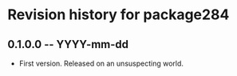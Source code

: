 # Revision history for package284

## 0.1.0.0 -- YYYY-mm-dd

* First version. Released on an unsuspecting world.
